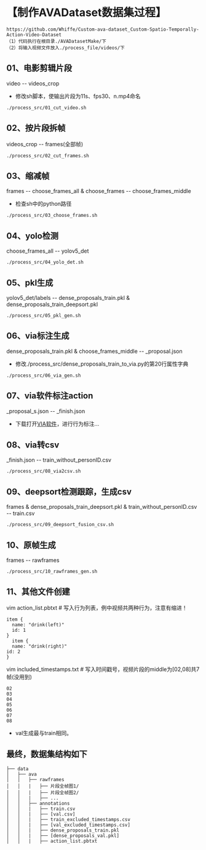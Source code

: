 # 【制作AVADataset数据集过程】
```
https://github.com/Whiffe/Custom-ava-dataset_Custom-Spatio-Temporally-Action-Video-Dataset 
（1）代码执行在根目录./AVADatasetMake/下
（2）将输入视频文件放入./process_file/videos/下
```

## 01、电影剪辑片段
video -- videos_crop
- 修改sh脚本，使输出片段为11s、fps30、n.mp4命名
```shell
./process_src/01_cut_video.sh
```

## 02、按片段拆帧					
videos_crop -- frames(全部帧)
```shell
./process_src/02_cut_frames.sh 
```

## 03、缩减帧
frames -- choose_frames_all & choose_frames -- choose_frames_middle
- 检查sh中的python路径
```shell
./process_src/03_choose_frames.sh	
```

## 04、yolo检测
choose_frames_all -- yolov5_det
```shell
./process_src/04_yolo_det.sh
```

## 05、pkl生成
yolov5_det/labels -- dense_proposals_train.pkl & dense_proposals_train_deepsort.pkl
```shell
./process_src/05_pkl_gen.sh
```

## 06、via标注生成
dense_proposals_train.pkl & choose_frames_middle -- _proposal.json
- 修改./process_src/dense_proposals_train_to_via.py的第20行属性字典
```shell
./process_src/06_via_gen.sh	
```
	
## 07、via软件标注action
_proposal_s.json -- _finish.json
- 下载打开[VIA软件](https://www.robots.ox.ac.uk/~vgg/software/via/downloads/via3/via-3.0.11.zip )，进行行为标注...

## 08、via转csv
_finish.json -- train_without_personID.csv
```shell
./process_src/08_via2csv.sh
```

## 09、deepsort检测跟踪，生成csv
frames & dense_proposals_train_deepsort.pkl & train_without_personID.csv -- train.csv
```shell
./process_src/09_deepsort_fusion_csv.sh
```

## 10、原帧生成
frames -- rawframes
```shell
./process_src/10_rawframes_gen.sh
```

## 11、其他文件创建

vim action_list.pbtxt # 写入行为列表，例中视频共两种行为，注意有缩进！
```text
item {
  name: "drink(left)"
  id: 1
}
  item {
  name: "drink(right)"
id: 2
}
```

vim included_timestamps.txt  # 写入时间戳号，视频片段的middle为[02,08]共7帧(没用到)
```text
02
03
04
05
06
07
08
```
- val生成最与train相同。
## 最终，数据集结构如下
	├── data
	│   ├── ava
	│   │   ├── rawframes
	│   │   |   ├── 片段全帧图1/
	│   │   |   ├── 片段全帧图2/
	│   │   |   ├── ...
	│   │   ├── annotations
	│   │   |   ├── train.csv
	│   │   |   ├── [val.csv]
	│   │   |   ├── train_excluded_timestamps.csv
	│   │   |   ├── [val_excluded_timestamps.csv]	
	│   │   |   ├── dense_proposals_train.pkl
	│   │   |   ├── [dense_proposals_val.pkl]
	│   │   |   ├── action_list.pbtxt